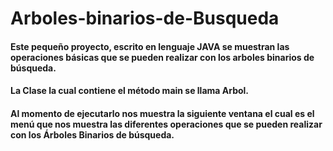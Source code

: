 # Arboles-binarios-de-Busqueda

#### Este pequeño proyecto, escrito en lenguaje JAVA se muestran las operaciones básicas que se pueden realizar con los arboles binarios de búsqueda.
#### La Clase la cual contiene el método main se llama Arbol.
#### Al momento de ejecutarlo nos muestra la siguiente ventana el cual es el menú que nos muestra las diferentes operaciones que se pueden realizar con los Árboles Binarios de búsqueda.
